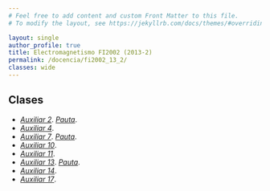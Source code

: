 ```yaml
---
# Feel free to add content and custom Front Matter to this file.
# To modify the layout, see https://jekyllrb.com/docs/themes/#overriding-theme-defaults

layout: single
author_profile: true
title: Electromagnetismo FI2002 (2013-2)
permalink: /docencia/fi2002_13_2/
classes: wide
---
```



## Clases

* [_Auxiliar 2_](https://raw.githubusercontent.com/felipeisaule/felipeisaule.github.io/main/files/teaching/2013_2/fi2002/Auxiliar2.pdf). [_Pauta_](https://raw.githubusercontent.com/felipeisaule/felipeisaule.github.io/main/files/teaching/2013_2/fi2002/Auxiliar2sol.pdf).
* [_Auxiliar 4_](https://raw.githubusercontent.com/felipeisaule/felipeisaule.github.io/main/files/teaching/2013_2/fi2002/Auxiliar4.pdf).
* [_Auxiliar 7_](https://raw.githubusercontent.com/felipeisaule/felipeisaule.github.io/main/files/teaching/2013_2/fi2002/Auxiliar7.pdf). [_Pauta_](https://raw.githubusercontent.com/felipeisaule/felipeisaule.github.io/main/files/teaching/2013_2/fi2002/Auxiliar7sol.pdf).
* [_Auxiliar 10_](https://raw.githubusercontent.com/felipeisaule/felipeisaule.github.io/main/files/teaching/2013_2/fi2002/Auxiliar10.pdf).
* [_Auxiliar 11_](https://raw.githubusercontent.com/felipeisaule/felipeisaule.github.io/main/files/teaching/2013_2/fi2002/Auxiliar11.pdf).
* [_Auxiliar 13_](https://raw.githubusercontent.com/felipeisaule/felipeisaule.github.io/main/files/teaching/2013_2/fi2002/Auxiliar13.pdf). [_Pauta_](https://raw.githubusercontent.com/felipeisaule/felipeisaule.github.io/main/files/teaching/2013_2/fi2002/Auxiliar13sol.pdf).
* [_Auxiliar 14_](https://raw.githubusercontent.com/felipeisaule/felipeisaule.github.io/main/files/teaching/2013_2/fi2002/Auxiliar14.pdf).
* [_Auxiliar 17_](https://raw.githubusercontent.com/felipeisaule/felipeisaule.github.io/main/files/teaching/2013_2/fi2002/Auxiliar17.pdf).
